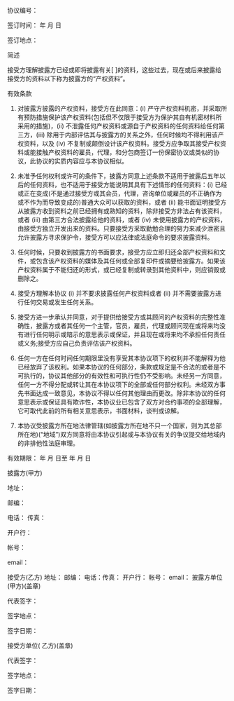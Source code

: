 
 


协议编号：


签订时间： 年 月 日


签订地点：


简述


接受方理解披露方已经或即将披露有关[ ]的资料，这些过去，现在或后来披露给接受方的资料以下称为披露方的“产权资料”。


有效条款


1. 对披露方披露的产权资料，接受方在此同意：(i) 严守产权资料机密，并采取所有预防措施保护该产权资料(包括但不仅限于接受方为保护其自有机密材料所采用的措施)，(ii) 不泄露任何产权资料或源自于产权资料的任何资料给任何第三方，(iii) 除用于内部评估其与披露方的关系之外，任何时候均不得利用该产权资料，以及 (iv) 不复制或颠倒设计该产权资料。接受方应争取其接受产权资料或能接触产权资料的雇员，代理，和分包商签订一份保密协议或类似的协议，此协议的实质内容应与本协议相似。


2. 未准予任何权利或许可的条件下，披露方同意上述条款不适用于披露后五年以后的任何资料，也不适用于接受方能说明其具有下述情形的任何资料：(i) 已经或正在变成(不是通过接受方或其会员，代理，咨询单位或雇员的不正确作为或不作为而导致变成的)普通大众可以获取的资料，或者 (ii) 能书面证明接受方从披露方收到资料之前已经拥有或熟知的资料，除非接受方非法占有该资料，或者 (iii) 由第三方合法披露给他的资料，或者 (iv) 未使用披露方的产权资料，由接受方独立开发出来的资料。只要接受方采取勤勉合理的努力来减少泄密且允许披露方寻求保护令，接受方可以应法律或法庭命令的要求披露资料。


3. 任何时候，只要收到披露方的书面要求，接受方应立即归还全部产权资料和文件，或包含该产权资料的媒体及其任何或全部复印件或摘要给披露方。如果该产权资料属于不能归还的形式，或已经复制或转录到其他资料中，则应销毁或删除之。


4. 接受方理解本协议 (i) 并不要求披露任何产权资料或者 (ii) 并不需要披露方进行任何交易或发生任何关系。


5. 接受方进一步承认并同意，对于提供给接受方或其顾问的产权资料的完整性准确性，披露方或者其任何一个主管，官员，雇员，代理或顾问现在或将来均没有进行任何明示或暗示的意思表示或保证，并且现在或将来均不承担任何责任或义务;接受方应自己负责评估该产权资料。


6. 任何一方在任何时间任何期限里没有享受其本协议项下的权利并不能解释为他已经放弃了该权利。如果本协议的任何部分，条款或规定是不合法的或者是不可执行的，协议其他部分的有效性和可执行性仍不受影响。未经另一方同意，任何一方不得分配或转让其在本协议项下的全部或任何部分权利。未经双方事先书面达成一致意见，本协议不得以任何其他理由而更改。除非本协议的任何意思表示或保证具有欺诈性，本协议业已包含了双方对合约事项的全部理解，它可取代此前的所有相关意思表示，书面材料，谈判或谅解。


7. 本协议受披露方所在地法律管辖(如披露方所在地不只一个国家，则为其总部所在地)(“地域”)双方同意将由本协议引起或与本协议有关的争议提交给地域内的非排他性法庭审理。


有效期限： 年 月 日至 年 月 日


披露方(甲方)


地址：


邮编：


电话： 传真：


开户行：


帐号：


email：


接受方(乙方) 地址： 邮编： 电话：传真： 开户行： 帐号： email： 披露方单位(甲方)(盖章)


代表签字：


签字地点：


签字日期：


接受方单位( 乙方)(盖章)


代表签字：


签字地点：


签字日期：
 


 

 
 
 
 
 
  


  
 

  


  


  
 
 
 
 

